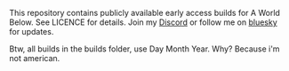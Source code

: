This repository contains publicly available early access builds for A World Below. See LICENCE for details.
Join my [Discord](https://discord.com/invite/xpw6Qpx7ZB) or follow me on [bluesky](https://bsky.app/profile/cacticrown.bsky.social) for updates. 

Btw, all builds in the builds folder, use Day Month Year. Why? Because i'm not american.
